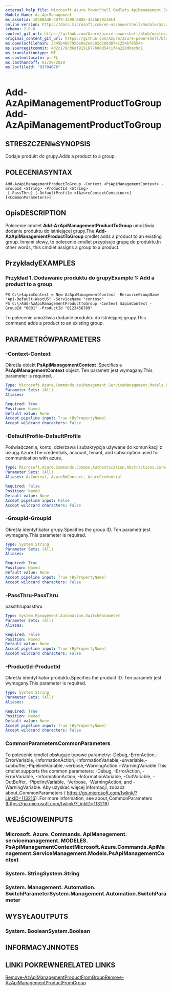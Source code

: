 ```yaml
---
external help file: Microsoft.Azure.PowerShell.Cmdlets.ApiManagement.ServiceManagement.dll-Help.xml
Module Name: Az.ApiManagement
ms.assetid: 1058BA4E-CD79-429D-BB05-422AE39230C4
online version: https://docs.microsoft.com/en-us/powershell/module/az.apimanagement/add-azapimanagementproducttogroup
schema: 2.0.0
content_git_url: https://github.com/Azure/azure-powershell/blob/master/src/ApiManagement/ApiManagement/help/Add-AzApiManagementProductToGroup.md
original_content_git_url: https://github.com/Azure/azure-powershell/blob/master/src/ApiManagement/ApiManagement/help/Add-AzApiManagementProductToGroup.md
ms.openlocfilehash: 3345b48b7956e9a2e8c82d28dd87ec254bf85544
ms.sourcegitcommit: 4d2c178cd6df9151877b08d54c1f4a228dbec9d1
ms.translationtype: MT
ms.contentlocale: pl-PL
ms.lasthandoff: 01/29/2020
ms.locfileid: "93704676"
---
```

# <span data-ttu-id="334cb-101">Add-AzApiManagementProductToGroup</span><span class="sxs-lookup"><span data-stu-id="334cb-101">Add-AzApiManagementProductToGroup</span></span>

## <span data-ttu-id="334cb-102">STRESZCZENIe</span><span class="sxs-lookup"><span data-stu-id="334cb-102">SYNOPSIS</span></span>
<span data-ttu-id="334cb-103">Dodaje produkt do grupy.</span><span class="sxs-lookup"><span data-stu-id="334cb-103">Adds a product to a group.</span></span>

## <span data-ttu-id="334cb-104">POLECENIA</span><span class="sxs-lookup"><span data-stu-id="334cb-104">SYNTAX</span></span>

```
Add-AzApiManagementProductToGroup -Context <PsApiManagementContext> -GroupId <String> -ProductId <String>
 [-PassThru] [-DefaultProfile <IAzureContextContainer>] [<CommonParameters>]
```

## <span data-ttu-id="334cb-105">Opis</span><span class="sxs-lookup"><span data-stu-id="334cb-105">DESCRIPTION</span></span>
<span data-ttu-id="334cb-106">Polecenie cmdlet **Add-AzApiManagementProductToGroup** umożliwia dodanie produktu do istniejącej grupy.</span><span class="sxs-lookup"><span data-stu-id="334cb-106">The **Add-AzApiManagementProductToGroup** cmdlet adds a product to an existing group.</span></span>
<span data-ttu-id="334cb-107">Innymi słowy, to polecenie cmdlet przypisuje grupę do produktu.</span><span class="sxs-lookup"><span data-stu-id="334cb-107">In other words, this cmdlet assigns a group to a product.</span></span>

## <span data-ttu-id="334cb-108">Przykłady</span><span class="sxs-lookup"><span data-stu-id="334cb-108">EXAMPLES</span></span>

### <span data-ttu-id="334cb-109">Przykład 1. Dodawanie produktu do grupy</span><span class="sxs-lookup"><span data-stu-id="334cb-109">Example 1: Add a product to a group</span></span>
```
PS C:\>$apimContext = New-AzApiManagementContext -ResourceGroupName "Api-Default-WestUS" -ServiceName "contoso"
PS C:\>Add-AzApiManagementProductToGroup -Context $apimContext -GroupId "0001" -ProductId "0123456789"
```

<span data-ttu-id="334cb-110">To polecenie umożliwia dodanie produktu do istniejącej grupy.</span><span class="sxs-lookup"><span data-stu-id="334cb-110">This command adds a product to an existing group.</span></span>

## <span data-ttu-id="334cb-111">PARAMETRÓW</span><span class="sxs-lookup"><span data-stu-id="334cb-111">PARAMETERS</span></span>

### <span data-ttu-id="334cb-112">-Context</span><span class="sxs-lookup"><span data-stu-id="334cb-112">-Context</span></span>
<span data-ttu-id="334cb-113">Określa obiekt **PsApiManagementContext** .</span><span class="sxs-lookup"><span data-stu-id="334cb-113">Specifies a **PsApiManagementContext** object.</span></span>
<span data-ttu-id="334cb-114">Ten parametr jest wymagany.</span><span class="sxs-lookup"><span data-stu-id="334cb-114">This parameter is required.</span></span>

```yaml
Type: Microsoft.Azure.Commands.ApiManagement.ServiceManagement.Models.PsApiManagementContext
Parameter Sets: (All)
Aliases:

Required: True
Position: Named
Default value: None
Accept pipeline input: True (ByPropertyName)
Accept wildcard characters: False
```

### <span data-ttu-id="334cb-115">-DefaultProfile</span><span class="sxs-lookup"><span data-stu-id="334cb-115">-DefaultProfile</span></span>
<span data-ttu-id="334cb-116">Poświadczenia, konto, dzierżawa i subskrypcja używane do komunikacji z usługą Azure.</span><span class="sxs-lookup"><span data-stu-id="334cb-116">The credentials, account, tenant, and subscription used for communication with azure.</span></span>

```yaml
Type: Microsoft.Azure.Commands.Common.Authentication.Abstractions.Core.IAzureContextContainer
Parameter Sets: (All)
Aliases: AzContext, AzureRmContext, AzureCredential

Required: False
Position: Named
Default value: None
Accept pipeline input: False
Accept wildcard characters: False
```

### <span data-ttu-id="334cb-117">-GroupId</span><span class="sxs-lookup"><span data-stu-id="334cb-117">-GroupId</span></span>
<span data-ttu-id="334cb-118">Określa identyfikator grupy.</span><span class="sxs-lookup"><span data-stu-id="334cb-118">Specifies the group ID.</span></span>
<span data-ttu-id="334cb-119">Ten parametr jest wymagany.</span><span class="sxs-lookup"><span data-stu-id="334cb-119">This parameter is required.</span></span>

```yaml
Type: System.String
Parameter Sets: (All)
Aliases:

Required: True
Position: Named
Default value: None
Accept pipeline input: True (ByPropertyName)
Accept wildcard characters: False
```

### <span data-ttu-id="334cb-120">-PassThru</span><span class="sxs-lookup"><span data-stu-id="334cb-120">-PassThru</span></span>
<span data-ttu-id="334cb-121">passthru</span><span class="sxs-lookup"><span data-stu-id="334cb-121">passthru</span></span>

```yaml
Type: System.Management.Automation.SwitchParameter
Parameter Sets: (All)
Aliases:

Required: False
Position: Named
Default value: None
Accept pipeline input: True (ByPropertyName)
Accept wildcard characters: False
```

### <span data-ttu-id="334cb-122">-ProductId</span><span class="sxs-lookup"><span data-stu-id="334cb-122">-ProductId</span></span>
<span data-ttu-id="334cb-123">Określa identyfikator produktu.</span><span class="sxs-lookup"><span data-stu-id="334cb-123">Specifies the product ID.</span></span>
<span data-ttu-id="334cb-124">Ten parametr jest wymagany.</span><span class="sxs-lookup"><span data-stu-id="334cb-124">This parameter is required.</span></span>

```yaml
Type: System.String
Parameter Sets: (All)
Aliases:

Required: True
Position: Named
Default value: None
Accept pipeline input: True (ByPropertyName)
Accept wildcard characters: False
```

### <span data-ttu-id="334cb-125">CommonParameters</span><span class="sxs-lookup"><span data-stu-id="334cb-125">CommonParameters</span></span>
<span data-ttu-id="334cb-126">To polecenie cmdlet obsługuje typowe parametry:-Debug,-ErrorAction,-ErrorVariable,-InformationAction,-InformationVariable,-unvariable,-subbuffer,-PipelineVariable,-verbose,-WarningAction i-WarningVariable.</span><span class="sxs-lookup"><span data-stu-id="334cb-126">This cmdlet supports the common parameters: -Debug, -ErrorAction, -ErrorVariable, -InformationAction, -InformationVariable, -OutVariable, -OutBuffer, -PipelineVariable, -Verbose, -WarningAction, and -WarningVariable.</span></span> <span data-ttu-id="334cb-127">Aby uzyskać więcej informacji, zobacz about_CommonParameters ( https://go.microsoft.com/fwlink/?LinkID=113216) .</span><span class="sxs-lookup"><span data-stu-id="334cb-127">For more information, see about_CommonParameters (https://go.microsoft.com/fwlink/?LinkID=113216).</span></span>

## <span data-ttu-id="334cb-128">WEJŚCIOWE</span><span class="sxs-lookup"><span data-stu-id="334cb-128">INPUTS</span></span>

### <span data-ttu-id="334cb-129">Microsoft. Azure. Commands. ApiManagement. servicemanagement. MODELES. PsApiManagementContext</span><span class="sxs-lookup"><span data-stu-id="334cb-129">Microsoft.Azure.Commands.ApiManagement.ServiceManagement.Models.PsApiManagementContext</span></span>

### <span data-ttu-id="334cb-130">System. String</span><span class="sxs-lookup"><span data-stu-id="334cb-130">System.String</span></span>

### <span data-ttu-id="334cb-131">System. Management. Automation. SwitchParameter</span><span class="sxs-lookup"><span data-stu-id="334cb-131">System.Management.Automation.SwitchParameter</span></span>

## <span data-ttu-id="334cb-132">WYSYŁA</span><span class="sxs-lookup"><span data-stu-id="334cb-132">OUTPUTS</span></span>

### <span data-ttu-id="334cb-133">System. Boolean</span><span class="sxs-lookup"><span data-stu-id="334cb-133">System.Boolean</span></span>

## <span data-ttu-id="334cb-134">INFORMACYJN</span><span class="sxs-lookup"><span data-stu-id="334cb-134">NOTES</span></span>

## <span data-ttu-id="334cb-135">LINKI POKREWNE</span><span class="sxs-lookup"><span data-stu-id="334cb-135">RELATED LINKS</span></span>

[<span data-ttu-id="334cb-136">Remove-AzApiManagementProductFromGroup</span><span class="sxs-lookup"><span data-stu-id="334cb-136">Remove-AzApiManagementProductFromGroup</span></span>](./Remove-AzApiManagementProductFromGroup.md)


